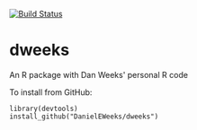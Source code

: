 [![Build Status](https://travis-ci.com/DanielEWeeks/dweeks.svg?branch=master)](https://travis-ci.com/DanielEWeeks/dweeks)

# dweeks
An R package with Dan Weeks' personal R code

To install from GitHub:

```
library(devtools)
install_github("DanielEWeeks/dweeks")
```
